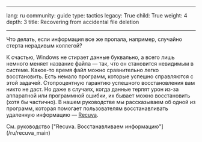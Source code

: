 

---

lang: ru
community: guide
type: tactics
legacy: True
child: True
weight: 4
depth: 3
title: Recovering from accidental file deletion

---

Что делать, если информация все же пропала, например, случайно стерта нерадивым коллегой? 

К счастью, Windows не стирает данные буквально, а всего лишь немного
меняет название файла — так, что он становится невидимым в системе.
Какое-то время файл можно сравнительно легко восстановить. Есть немало
программ, которые успешно справляются с этой задачей. Стопроцентную
гарантию успешного восстановления вам никто не даст. Но даже в случаях,
когда данные терпят урон из-за аппаратной или программной ошибки, их
бывает можно восстановить (хотя бы частично). В нашем руководстве мы
рассказываем об одной из программ, которая помогает пользователям
восстанавливать удаленную информацию — [Recuva](/ru/glossary#Recuva). 

<div class=getstarted markdown=1>См. руководство [&quot;Recuva. Восстанавливаем информацию&quot;](/ru/recuva_main)</div>


